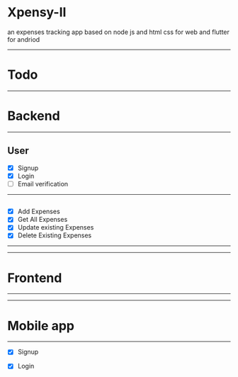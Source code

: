 # Xpensy-II
an expenses tracking app based on node js and html css for web and flutter for andriod

---
# Todo
---
# Backend
---
## User
- [x] Signup
- [x] Login
- [ ] Email verification 

---
##
- [x] Add Expenses
- [x] Get All Expenses
- [x] Update existing Expenses
- [x] Delete Existing Expenses

---
---
# Frontend
---

---
# Mobile app
---
- [x] Signup
- [x] Login

